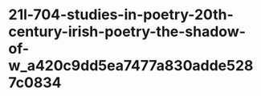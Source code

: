 # 21l-704-studies-in-poetry-20th-century-irish-poetry-the-shadow-of-w_a420c9dd5ea7477a830adde5287c0834